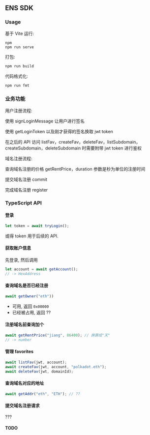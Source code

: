 ## ENS SDK

### Usage

基于 Vite 运行:

```hash
npm
npm run serve
```

打包:

```bash
npm run build
```

代码格式化:

```bash
npm run fmt
```

### 业务功能

用户注册流程:

使用 signLoginMessage 让用户进行签名

使用 getLoginToken 以及刚才获得的签名换取 jwt token

在之后的 API 访问 listFav，createFav，deleteFav，listSubdomain，createSubdomain，deleteSubdomain 时需要附带 jwt token 进行鉴权

域名注册流程:

查询域名注册的价格 getRentPrice，duration 参数是秒为单位的注册时间

提交域名注册 commit

完成域名注册 register

### TypeScript API

#### 登录

```ts
let token = await tryLogin();
```

或得 token 用于后续的 API.

#### 获取账户信息

先登录, 然后调用

```ts
let account = await getAccount();
// -> HexAddress
```

#### 查询域名是否已经注册

```ts
await getOwner("eth"))
```

- 可用, 返回 `0x00000`
- 已经被占用, 返回 ??

#### 注册域名前查询加个

```ts
await getRentPrice("jiang", 86400); // 换算成"天"
// -> number
```

#### 管理 favorites

```ts
await listFav(jwt, account);
await createFav(jwt, account, "polkadot.eth");
await deleteFav(jwt, domainId);
```

#### 查询域名对应的地址

```ts
await getAddr("eth", "ETH"); // ??
```

#### 提交域名注册请求

???

#### TODO
